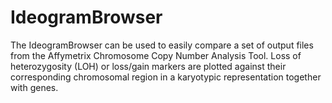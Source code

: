 IdeogramBrowser
===============

The IdeogramBrowser can be used to easily compare a set of output files from the Affymetrix Chromosome Copy Number Analysis Tool. Loss of heterozygosity (LOH) or loss/gain markers are plotted against their corresponding chromosomal region in a karyotypic representation together with genes.
